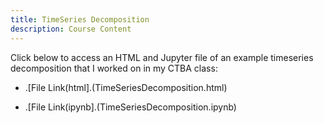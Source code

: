 ```yaml
---
title: TimeSeries Decomposition
description: Course Content
---
```


Click below to access an HTML and Jupyter file of an example timeseries decomposition that I worked on in my CTBA class:

- .[File Link(html].(TimeSeriesDecomposition.html)

- .[File Link(ipynb].(TimeSeriesDecomposition.ipynb)
